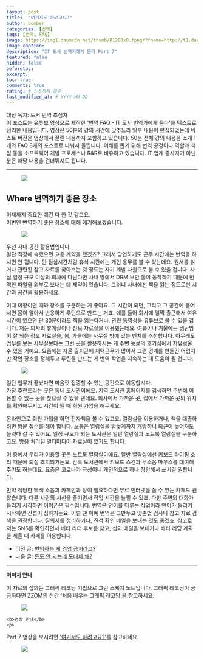 ```yaml
---
layout: post
title:  "여기서도 하려고요?"
author: bomber
categories: [번역]
tags: [번역, FAQ]
image: https://img1.daumcdn.net/thumb/R1280x0.fpng/?fname=http://t1.daumcdn.net/brunch/service/user/96Gy/image/hOA_WCHe4oQ7vMHFTqJn4HVcleA.png
image-caption: 
description: "IT 도서 번역자에게 묻다 Part 7"
featured: false
hidden: false
beforetoc: 
excerpt: 
toc: true
comments: true
rating: # 1~5까지 점수
last_modified_at: # YYYY-MM-DD
---
```



<div class="note">
<p>
대상 독자: 도서 번역 초심자<br/>
이 포스트는 유튜브 영상으로 제작한 '번역 FAQ - IT 도서 번역가에게 묻다'를 텍스트로 정리한 내용입니다. 영상은 50분의 강의 시간에 맞추느라 일부 내용이 편집되었는데 텍스트 버전은 영상에서 잘린 내용까지 포함하고 있습니다. 50분 전체 강의 내용을 소개 1개와 FAQ 8개의 포스트로 나눠서 올립니다. 
이해를 돕기 위해 번역 공정이나 역할과 책임 등을 소프트웨어 개발 프로세스나 R&R로 비유하고 있습니다. IT 업계 종사자가 아닌 분은 해당 내용을 건너뛰셔도 됩니다.
</p>
</div>

<hr/>



<figure>
<img class="large" src="https://img1.daumcdn.net/thumb/R1280x0.fpng/?fname=http://t1.daumcdn.net/brunch/service/user/96Gy/image/hZVq-kZreAOJtYtsQYHTu1RRR1o.png" alter="">
<figcaption class="center"></figcaption>
</figure>

## Where 번역하기 좋은 장소

이제까지 중요한 얘긴 다 한 것 같고요.<br/>
이번엔 번역하기 좋은 장소에 대해 얘기해보겠습니다.

<figure>
<img class="large" src="https://img1.daumcdn.net/thumb/R1280x0.fpng/?fname=http://t1.daumcdn.net/brunch/service/user/96Gy/image/_ggHlOfOXqmCyD-1OVFlORyzDX8.png" alter="">
<figcaption class="center"></figcaption>
</figure>

우선 사내 공간 활용법입니다.<br/>
일단 직장에 속했으면 고용 계약을 했겠죠? 그래서 당연하게도 근무 시간에는 번역을 하시면 안 됩니다. 단 점심시간처럼 휴식 시간에는 개인 용무를 볼 수 있는데요. 원서를 읽거나 관련된 참고 자료를 찾아보는 것 정도는 자기 계발 차원으로 볼 수 있을 겁니다. 사실 일정 규모 이상의 회사에 다닌다면 사내 망에서 DRM 보안 툴이 동작하기 때문에 번역한 파일을 외부로 보내는 데 제약이 있습니다. 그러니 사내에선 책을 읽는 정도로만 시간과 공간을 활용하세요.<br/>

이때 이왕이면 때와 장소를 구분하는 게 좋아요. 그 시간이 되면, 그리고 그 공간에 들어서면 몸이 알아서 반응하게 루틴으로 만드는 거죠. 얘를 들어 회사에 일찍 출근해서 여유 시간이 있으면 단 30분이라도 책을 읽는다거나, 관련 동영상을 유튜브로 볼 수 있을 겁니다. 저는 회사의 휴게실이나 정보 자료실을 이용했는데요. 여름이나 겨울에는 냉난방이 잘 되는 정보 자료실을, 봄, 가을에는 사무실 밖에 있는 벤치를 추천합니다. 아무래도 업무를 보는 사무실보다는 그런 곳을 활용하시는 게 주변 동료의 호기심에서 자유로울 수 있을 거예요. 요즘에는 자율 출퇴근에 재택근무가 많아서 그런 경계를 만들긴 어렵지만 작업 장소를 정해두고 루틴을 만드는 게 번역 작업을 지속하는 데 도움이 될 겁니다.

<figure>
<img class="large" src="https://img1.daumcdn.net/thumb/R1280x0.fpng/?fname=http://t1.daumcdn.net/brunch/service/user/96Gy/image/ybkedsA09N1X1vahAY7o0viIhEs.png" alter="">
<figcaption class="center"></figcaption>
</figure>

일단 업무가 끝났다면 마음껏 집중할 수 있는 공간으로 이동합시다.<br/>
가장 추천드리는 곳은 동네 도서관이에요. 지역 도서관 홈페이지를 검색하면 주변에 이용할 수 있는 곳을 찾으실 수 있을 텐데요. 회사에서 가까운 곳, 집에서 가까운 곳의 위치를 확인해두시고 시간이 될 때 회원 가입을 해두세요.<br/>

온라인으로 회원 가입을 하면 전자책을 볼 수 있고요. 열람실을 이용하거나, 책을 대출하려면 방문 접수를 해야 합니다. 보통은 열람실을 밤늦게까지 개방하니 퇴근이 늦어져도 들렀다 갈 수 있어요. 일정 규모가 되는 도서관은 일반 열람실과 노트북 열람실을 구분하고요. 방음 처리된 멀티미디어 자료실이 있기도 합니다.<br/>

이 중에서 우리가 이용할 곳은 노트북 열람실이에요. 일반 열람실에선 키보드 타이핑 소리 때문에 퇴실 조치되거든요. 간혹 도서관에서 키보드 스킨과 무소음 마우스를 대여해주기도 하는데요. 요즘은 코로나가 극성이니 개인적으로 하나 장만해서 쓰시길 권합니다.<br/>

만약 적당한 백색 소음과 카페인과 당이 필요하다면 무료 인터넷을 쓸 수 있는 카페도 괜찮습니다. 다른 사람의 시선을 즐기면서 작업 시간을 늘릴 수 있죠. 다만 주변의 대화가 들리기 시작하면 이어폰은 필수입니다. 번역은 언어를 다루는 작업이라 언어가 들리기 시작하면 간섭이 심하거든요. 이럴 땐 아예 번역은 그만두고 맞춤법 검사나 참고 자료 검색을 권장합니다. 질의서를 정리하거나, 진척 확인 메일을 보내는 것도 좋겠죠. 참고로 저는 SNS를 확인하면서 베타 리더 후보를 찾고, 섭외 메일을 보내거나 베타 리딩 계획을 세울 때 카페를 이용합니다.

<ul>
<li>
이전 글: <a href="{{ site.baseurl }}/faq-07-when" target="_blank">번역하는 게 겸업 금지라고?</a>
</li>
<li>
다음 글: <a href="{{ site.baseurl }}/faq-09-why" target="_blank">돈도 안 되는데 도대체 왜?</a>
</li>
</ul>

<hr/>

<div class="note">
    <b>이미지 안내</b>
    <p>
    이 자료의 삽화는 그래픽 레코딩 기법으로 그린 스케치 노트입니다. 그래픽 레코딩이 궁금하다면 ZZOM의 신간 <a href="http://aladin.kr/p/G4zvf" target="_blank">'처음 배우는 그래픽 레코딩'</a>을 참고하세요.
    </p>
    <figure>
    <img class="large" src="https://img1.daumcdn.net/thumb/R1280x0.fpng/?fname=http://t1.daumcdn.net/brunch/service/user/96Gy/image/qqqnmhAWZxfuZ8twG-cVZh5PVkE.png" alter="">
    </figure>

    <b>영상 안내</b>
    <p>
 Part 7 영상을 보시려면 <a href="https://youtu.be/1PrpBOatYEE" target="_blank">'여기서도 하려고요?'</a>를 참고하세요.
    </p>
    <figure>
    <img class="large" src="https://img1.daumcdn.net/thumb/R1280x0.fpng/?fname=http://t1.daumcdn.net/brunch/service/user/96Gy/image/hOA_WCHe4oQ7vMHFTqJn4HVcleA.png" alter="">
    </figure>
</div>